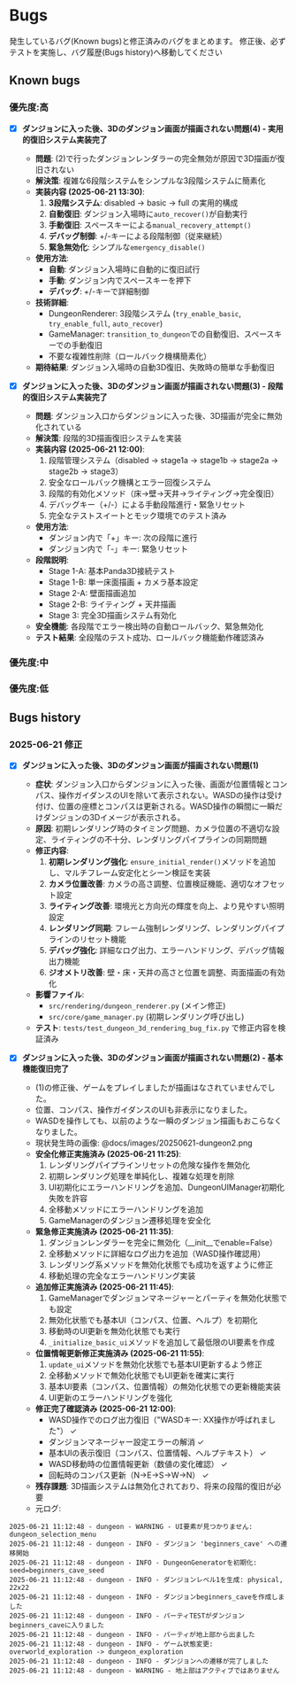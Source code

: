 # Bugs

発生しているバグ(Known bugs)と修正済みのバグをまとめます。
修正後、必ずテストを実施し、バグ履歴(Bugs history)へ移動してください

## Known bugs

### 優先度:高

- [x] **ダンジョンに入った後、3Dのダンジョン画面が描画されない問題(4) - 実用的復旧システム実装完了**
  - **問題**: (2)で行ったダンジョンレンダラーの完全無効が原因で3D描画が復旧されない
  - **解決策**: 複雑な6段階システムをシンプルな3段階システムに簡素化
  - **実装内容 (2025-06-21 13:30)**:
    1. **3段階システム**: disabled → basic → full の実用的構成
    2. **自動復旧**: ダンジョン入場時に`auto_recover()`が自動実行
    3. **手動復旧**: スペースキーによる`manual_recovery_attempt()`
    4. **デバッグ制御**: +/-キーによる段階制御（従来継続）
    5. **緊急無効化**: シンプルな`emergency_disable()`
  - **使用方法**:
    - **自動**: ダンジョン入場時に自動的に復旧試行
    - **手動**: ダンジョン内でスペースキーを押下
    - **デバッグ**: +/-キーで詳細制御
  - **技術詳細**:
    - DungeonRenderer: 3段階システム (`try_enable_basic`, `try_enable_full`, `auto_recover`)
    - GameManager: `transition_to_dungeon`での自動復旧、スペースキーでの手動復旧
    - 不要な複雑性削除（ロールバック機構簡素化）
  - **期待結果**: ダンジョン入場時の自動3D復旧、失敗時の簡単な手動復旧

- [x] **ダンジョンに入った後、3Dのダンジョン画面が描画されない問題(3) - 段階的復旧システム実装完了**
  - **問題**: ダンジョン入口からダンジョンに入った後、3D描画が完全に無効化されている
  - **解決策**: 段階的3D描画復旧システムを実装
  - **実装内容 (2025-06-21 12:00)**:
    1. 段階管理システム（disabled → stage1a → stage1b → stage2a → stage2b → stage3）
    2. 安全なロールバック機構とエラー回復システム
    3. 段階的有効化メソッド（床→壁→天井→ライティング→完全復旧）
    4. デバッグキー（+/-）による手動段階進行・緊急リセット
    5. 完全なテストスイートとモック環境でのテスト済み
  - **使用方法**:
    - ダンジョン内で「+」キー: 次の段階に進行
    - ダンジョン内で「-」キー: 緊急リセット
  - **段階説明**:
    - Stage 1-A: 基本Panda3D接続テスト
    - Stage 1-B: 単一床面描画 + カメラ基本設定
    - Stage 2-A: 壁面描画追加
    - Stage 2-B: ライティング + 天井描画
    - Stage 3: 完全3D描画システム有効化
  - **安全機能**: 各段階でエラー検出時の自動ロールバック、緊急無効化
  - **テスト結果**: 全段階のテスト成功、ロールバック機能動作確認済み

### 優先度:中

### 優先度:低

## Bugs history

### 2025-06-21 修正

- [x] **ダンジョンに入った後、3Dのダンジョン画面が描画されない問題(1)**
  - **症状**: ダンジョン入口からダンジョンに入った後、画面が位置情報とコンパス、操作ガイダンスのUIを除いて表示されない。WASDの操作は受け付け、位置の座標とコンパスは更新される。WASD操作の瞬間に一瞬だけダンジョンの3Dイメージが表示される。
  - **原因**: 初期レンダリング時のタイミング問題、カメラ位置の不適切な設定、ライティングの不十分、レンダリングパイプラインの同期問題
  - **修正内容**:
    1. **初期レンダリング強化**: `ensure_initial_render()`メソッドを追加し、マルチフレーム安定化とシーン検証を実装
    2. **カメラ位置改善**: カメラの高さ調整、位置検証機能、適切なオフセット設定
    3. **ライティング改善**: 環境光と方向光の輝度を向上、より見やすい照明設定
    4. **レンダリング同期**: フレーム強制レンダリング、レンダリングパイプラインのリセット機能
    5. **デバッグ強化**: 詳細なログ出力、エラーハンドリング、デバッグ情報出力機能
    6. **ジオメトリ改善**: 壁・床・天井の高さと位置を調整、両面描画の有効化
  - **影響ファイル**:
    - `src/rendering/dungeon_renderer.py` (メイン修正)
    - `src/core/game_manager.py` (初期レンダリング呼び出し)
  - **テスト**: `tests/test_dungeon_3d_rendering_bug_fix.py` で修正内容を検証済み

- [x] **ダンジョンに入った後、3Dのダンジョン画面が描画されない問題(2) - 基本機能復旧完了**
  - (1)の修正後、ゲームをプレイしましたが描画はなされていませんでした。
  - 位置、コンパス、操作ガイダンスのUIも非表示になりました。
  - WASDを操作しても、以前のような一瞬のダンジョン描画もおこらなくなりました。
  - 現状発生時の画像: @docs/images/20250621-dungeon2.png
  - **安全化修正実施済み (2025-06-21 11:25)**:
    1. レンダリングパイプラインリセットの危険な操作を無効化
    2. 初期レンダリング処理を単純化し、複雑な処理を削除
    3. UI初期化にエラーハンドリングを追加、DungeonUIManager初期化失敗を許容
    4. 全移動メソッドにエラーハンドリングを追加
    5. GameManagerのダンジョン遷移処理を安全化
  - **緊急修正実施済み (2025-06-21 11:35)**:
    1. ダンジョンレンダラーを完全に無効化（__init__でenable=False）
    2. 全移動メソッドに詳細なログ出力を追加（WASD操作確認用）
    3. レンダリング系メソッドを無効化状態でも成功を返すように修正
    4. 移動処理の完全なエラーハンドリング実装
  - **追加修正実施済み (2025-06-21 11:45)**:
    1. GameManagerでダンジョンマネージャーとパーティを無効化状態でも設定
    2. 無効化状態でも基本UI（コンパス、位置、ヘルプ）を初期化
    3. 移動時のUI更新を無効化状態でも実行
    4. `_initialize_basic_ui`メソッドを追加して最低限のUI要素を作成
  - **位置情報更新修正実施済み (2025-06-21 11:55)**:
    1. `update_ui`メソッドを無効化状態でも基本UI更新するよう修正
    2. 全移動メソッドで無効化状態でもUI更新を確実に実行
    3. 基本UI要素（コンパス、位置情報）の無効化状態での更新機能実装
    4. UI更新のエラーハンドリングを強化
  - **修正完了確認済み (2025-06-21 12:00)**:
    - WASD操作でのログ出力復旧（"WASDキー: XX操作が呼ばれました"） ✓
    - ダンジョンマネージャー設定エラーの解消 ✓
    - 基本UIの表示復旧（コンパス、位置情報、ヘルプテキスト） ✓
    - WASD移動時の位置情報更新（数値の変化確認） ✓
    - 回転時のコンパス更新（N→E→S→W→N） ✓
  - **残存課題**: 3D描画システムは無効化されており、将来の段階的復旧が必要
  - 元ログ:
```
2025-06-21 11:12:48 - dungeon - WARNING - UI要素が見つかりません: dungeon_selection_menu
2025-06-21 11:12:48 - dungeon - INFO - ダンジョン 'beginners_cave' への遷移開始
2025-06-21 11:12:48 - dungeon - INFO - DungeonGeneratorを初期化: seed=beginners_cave_seed
2025-06-21 11:12:48 - dungeon - INFO - ダンジョンレベル1を生成: physical, 22x22
2025-06-21 11:12:48 - dungeon - INFO - ダンジョンbeginners_caveを作成しました
2025-06-21 11:12:48 - dungeon - INFO - パーティTESTがダンジョンbeginners_caveに入りました
2025-06-21 11:12:48 - dungeon - INFO - パーティが地上部から出ました
2025-06-21 11:12:48 - dungeon - INFO - ゲーム状態変更: overworld_exploration -> dungeon_exploration
2025-06-21 11:12:48 - dungeon - INFO - ダンジョンへの遷移が完了しました
2025-06-21 11:12:48 - dungeon - WARNING - 地上部はアクティブではありません
```
